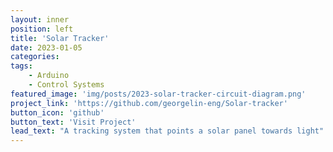 ```yaml
---
layout: inner
position: left
title: 'Solar Tracker'
date: 2023-01-05
categories: 
tags: 
    - Arduino
    - Control Systems
featured_image: 'img/posts/2023-solar-tracker-circuit-diagram.png'
project_link: 'https://github.com/georgelin-eng/Solar-tracker'
button_icon: 'github'
button_text: 'Visit Project'
lead_text: "A tracking system that points a solar panel towards light"
---
```

